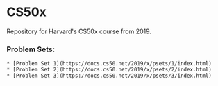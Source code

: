 # CS50x
Repository for Harvard's CS50x course from 2019.

### Problem Sets:
    * [Problem Set 1](https://docs.cs50.net/2019/x/psets/1/index.html)
    * [Problem Set 2](https://docs.cs50.net/2019/x/psets/2/index.html)
    * [Problem Set 3](https://docs.cs50.net/2019/x/psets/3/index.html)
